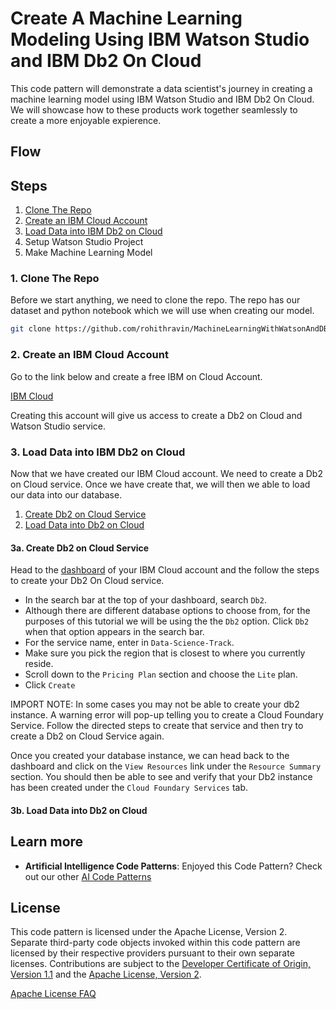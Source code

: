 # Create A Machine Learning Modeling Using IBM Watson Studio and IBM Db2 On Cloud

This code pattern will demonstrate a data scientist's journey in creating a machine learning model using IBM Watson Studio and IBM Db2 On Cloud. We will showcase how to these products work together seamlessly to create a more enjoyable expierence. 

## Flow

## Steps

1. [Clone The Repo](#1-clone-the-repo)
2. [Create an IBM Cloud Account](#2-create-an-ibm-cloud-account)
3. [Load Data into IBM Db2 on Cloud](#3-load-data-into-ibm-db2-on-cloud) 
4. Setup Watson Studio Project
5. Make Machine Learning Model  


### 1. Clone The Repo
Before we start anything, we need to clone the repo. The repo has our dataset and  python notebook which we will use when creating our model.

```bash
git clone https://github.com/rohithravin/MachineLearningWithWatsonAndDB2.git
```

### 2. Create an IBM Cloud Account

Go to the link below and create a free IBM on Cloud Account.

[IBM Cloud](https://cloud.ibm.com)

Creating this account will give us access to create a Db2 on Cloud and Watson Studio service. 

### 3. Load Data into IBM Db2 on Cloud
Now that we have created our IBM Cloud account. We need to create a Db2 on Cloud service. Once we have create that, we will then we able to load our data into our database. 

1. [Create Db2 on Cloud Service](#3a-create-db2-on-cloud-service)
2. [Load Data into Db2 on Cloud](#3b-load-data-into-db2-on-cloud)

#### 3a. Create Db2 on Cloud Service
Head to the [dashboard](https://cloud.ibm.com) of your IBM Cloud account and the follow the steps to create your Db2 On Cloud service.

* In the search bar at the top of your dashboard, search `Db2`.
* Although there are different database options to choose from, for the purposes of this tutorial we will be using the the `Db2` option. Click `Db2` when that option appears in the search bar.
* For the service name, enter in `Data-Science-Track`.
* Make sure you pick the region that is closest to where you currently reside.
* Scroll down to the `Pricing Plan` section and choose the `Lite` plan. 
* Click `Create`

IMPORT NOTE: In some cases you may not be able to create your db2 instance. A warning error will pop-up telling you to create a Cloud Foundary Service. Follow the directed steps to create that service and then try to create a Db2 on Cloud Service again. 

Once you created your database instance, we can head back to the dashboard and click on the `View Resources` link under the `Resource Summary` section. You should then be able to see and verify that your Db2 instance has been created under the `Cloud Foundary Services` tab.  

#### 3b. Load Data into Db2 on Cloud





## Learn more

* **Artificial Intelligence Code Patterns**: Enjoyed this Code Pattern? Check out our other [AI Code Patterns](https://developer.ibm.com/technologies/artificial-intelligence/)

## License

This code pattern is licensed under the Apache License, Version 2. Separate third-party code objects invoked within this code pattern are licensed by their respective providers pursuant to their own separate licenses. Contributions are subject to the [Developer Certificate of Origin, Version 1.1](https://developercertificate.org/) and the [Apache License, Version 2](https://www.apache.org/licenses/LICENSE-2.0.txt).

[Apache License FAQ](https://www.apache.org/foundation/license-faq.html#WhatDoesItMEAN)
